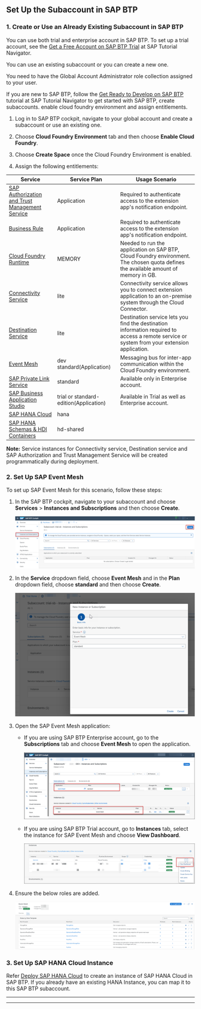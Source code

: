 ## Set Up the Subaccount in SAP BTP

### 1. Create or Use an Already Existing Subaccount in SAP BTP

You can use both trial and enterprise account in SAP BTP. To set up a trial account, see the [Get a Free Account on SAP BTP Trial](https://developers.sap.com/tutorials/hcp-create-trial-account.html) at SAP Tutorial Navigator.

You can use an existing subaccount or you can create a new one.

You need to have the Global Account Administrator role collection assigned to your user.

If you are new to SAP BTP, follow the [Get Ready to Develop on SAP BTP](https://developers.sap.com/group.scp-1-get-ready.html) tutorial at SAP Tutorial Navigator to get started with SAP BTP, create subaccounts. enable cloud foundry environment and assign entitlements.

1. Log in to SAP BTP cockpit, navigate to your global account and create a subaccount or use an existing one.
2. Choose **Cloud Foundry Environment** tab and then choose **Enable Cloud Foundry**.
3. Choose **Create Space** once the Cloud Foundry Environment is enabled.

4. Assign the following entitlements:

Service | Service Plan | Usage Scenario |
--- | --- | --- |
|[SAP Authorization and Trust Management Service](https://discovery-center.cloud.sap/serviceCatalog/authorization-and-trust-management-service?region=all&tab=feature) | Application | Required to authenticate access to the extension app's notification endpoint.|
|[Business Rule](https://help.sap.com/docs/BUSINESS_RULES) | Application | Required to authenticate access to the extension app's notification endpoint.|
[Cloud Foundry Runtime](https://discovery-center.cloud.sap/serviceCatalog/cloud-foundry-runtime?region=all) | MEMORY | Needed to run the application on SAP BTP, Cloud Foundry environment. The chosen quota defines the available amount of memory in GB. |
[Connectivity Service](https://discovery-center.cloud.sap/serviceCatalog/connectivity-service?service_plan=lite&region=all&commercialModel=cloud) | lite | Connectivity service allows you to connect extension application to an on-premise system through the Cloud Connector.|
[Destination Service](https://discovery-center.cloud.sap/serviceCatalog/destination?service_plan=lite&region=all&commercialModel=cloud) | lite | Destination service lets you find the destination information required to access a remote service or system from your extension application.|
[Event Mesh](https://discovery-center.cloud.sap/serviceCatalog/event-mesh?region=all) | dev <br> standard(Application) | Messaging bus for inter-app communication within the Cloud Foundry environment.|
[SAP Private Link Service](https://discovery-center.cloud.sap/serviceCatalog/private-link-service?service_plan=standard&region=all&commercialModel=cloud) | standard | Available only in Enterprise account. 
[SAP Business Application Studio](https://discovery-center.cloud.sap/serviceCatalog/business-application-studio?region=all) | trial or standard-edition(Application) |Available in Trial as well as Enterprise account.
[SAP HANA Cloud](https://discovery-center.cloud.sap/serviceCatalog/sap-hana-cloud?tab=customerreference&region=all)  | hana |
[SAP HANA Schemas & HDI Containers](https://help.sap.com/docs/SAP_HANA_PLATFORM/3823b0f33420468ba5f1cf7f59bd6bd9/e28abca91a004683845805efc2bf967c.html?version=2.0.04&locale=en-US) | hd-shared |

**Note:** Service instances for Connectivity service, Destination service and SAP Authorization and Trust Management Service will be created programmatically during deployment. 

### 2. Set Up SAP Event Mesh

To set up SAP Event Mesh for this scenario, follow these steps:

1. In the SAP BTP cockpit, navigate to your subaccount and choose **Services** > **Instances and Subscriptions** and then choose **Create**.

    ![plot](./images/sub-eventmesh.png)

2. In the **Service** dropdown field, choose **Event Mesh** and in the **Plan** dropdown field, choose **standard** and then choose **Create**.

    ![plot](./images/sub-eventmesh1.png)

2. Open the SAP Event Mesh application:

    - If you are using SAP BTP Enterprise account, go to the **Subscriptions** tab and choose **Event Mesh** to open the application.

        ![plot](./images/eventmesh-btp.png)
    
    - If you are using SAP BTP Trial account, go to **Instances** tab, select the instance for SAP Event Mesh and choose **View Dashboard**.

        ![plot](./images/viewdashboard.png)

3. Ensure the below roles are added.

    ![plot](./images/eventmesh-roles.png)

### 3. Set Up SAP HANA Cloud Instance

Refer [Deploy SAP HANA Cloud](https://developers.sap.com/tutorials/hana-cloud-deploying.html) to create an instance of SAP HANA Cloud in SAP BTP. If you already have an existing HANA Instance, you can map it to this SAP BTP subaccount.



---------------------------------


---------------------------
